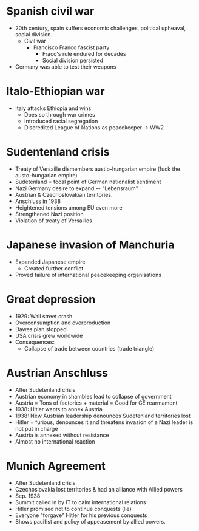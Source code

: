 # Spanish civil war

- 20th century, spain suffers economic challenges, political upheaval, social division.
  - Civil war
    - Francisco Franco fascist party
      - Fraco's rule endured for decades
      - Social division persisted
- Germany was able to test their weapons

# Italo-Ethiopian war

- Italy attacks Ethiopia and wins
  - Does so through war crimes
  - Introduced racial segregation
  - Discredited League of Nations as peacekeeper -> WW2

# Sudentenland crisis

- Treaty of Versaille dismembers austio-hungarian empire (fuck the austo-hungarian empire)
- Sudetenland = focal point of German nationalist sentiment
- Nazi Germany desire to expand -- "Lebensraum"
- Austrian & Czechoslovakian territories.
- Anschluss in 1938
- Heightened tensions among EU even more
- Strengthened Nazi position
- Violation of treaty of Versailles

# Japanese invasion of Manchuria

- Expanded Japanese empire
  - Created further conflict
- Proved failure of international peacekeeping organisations

# Great depression

- 1929: Wall street crash
- Overconsumption and overproduction
- Dawes plan stopped
- USA crisis grew worldwide
- Consequences:
  - Collapse of trade between countries (trade triangle)

# Austrian Anschluss

- After Sudetenland crisis
- Austrian economy in shambles lead to collapse of government
- Austria = Tons of factories + material = Good for GE rearmament
- 1938: Hitler wants to annex Austria
- 1938: New Austrian leadership  denounces Sudetenland territories lost
- Hitler = furious, denounces it and threatens invasion of a Nazi leader is not put in charge
- Austria is annexed without resistance
- Almost no international reaction

# Munich Agreement

- After Sudetenland crisis
- Czechoslovakia lost territories & had an alliance with Allied powers
- Sep. 1938
- Summit called in by IT to calm international relations
- Hitler promised not to continue conquests (lie)
- Everyone "forgave" Hitler for his previous conquests
- Shows pacifist and policy of appeasement by allied powers.